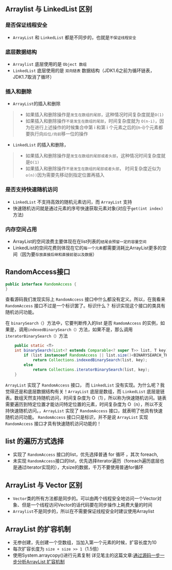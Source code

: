 ## Arraylist 与 LinkedList 区别
### 是否保证线程安全
- `ArrayList` 和 `LinkedList` 都是不同步的，也就是`不保证线程安全`

### 底层数据结构
- `Arraylist` 底层使用的是 `Object 数组`
- `LinkedList` 底层使用的是 `双向链表` 数据结构（JDK1.6之前为循环链表，JDK1.7取消了循环）

### 插入和删除
- `ArrayList`的插入和删除
> - 如果插入和删除操作是`发生在数组的尾部`，这种情况时间复杂度就是`O(1)`
> - 如果插入和删除操作`不是发生在数组的尾部`，时间复杂度就为 `O(n-i)`，因为在进行上述操作的时候集合中第 i 和第 i 个元素之后的(n-i)个元素都要执行向`后位/向前`移一位的操作

- `LinkedList` 的插入和删除，
> - 如果插入和删除操作是`发生在数组的尾部或者头部`，这种情况时间复杂度就是`O(1)`
> - 如果插入和删除操作`不是发生在数组的尾部或者头部`， 时间复杂度近似为`o(n))`因为需要先移动到指定位置再插入

### 是否支持快速随机访问
- `LinkedList` 不支持高效的随机元素访问，而 `ArrayList` 支持
- 快速随机访问就是通过元素的序号快速获取元素对象(对应于`get(int index) `方法)

### 内存空间占用
- ArrayList的空间浪费主要体现在在list列表的`结尾会预留一定的容量空间`
- LinkedList的空间花费则体现在它的`每一个元素`都需要消耗比ArrayList更多的空间（因为要`存放直接后继和直接前驱以及数据`）

## RandomAccess接口
```java
public interface RandomAccess {
}
```

查看源码我们发现实际上 `RandomAccess` 接口中什么都没有定义。所以，在我看来 `RandomAccess` 接口不过是一个标识罢了。标识什么？ 标识实现这个接口的类具有随机访问功能。

在 `binarySearch（`）方法中，它要判断传入的list 是否 `RamdomAccess` 的实例，如果是，调用`indexedBinarySearch（）`方法，如果不是，那么调用`iteratorBinarySearch（）`方法

```java
    public static <T>
    int binarySearch(List<? extends Comparable<? super T>> list, T key) {
        if (list instanceof RandomAccess || list.size()<BINARYSEARCH_THRESHOLD)
            return Collections.indexedBinarySearch(list, key);
        else
            return Collections.iteratorBinarySearch(list, key);
    }
```

`ArrayList` 实现了 `RandomAccess` 接口， 而 `LinkedList` 没有实现。为什么呢？我觉得还是和底层数据结构有关！`ArrayList` 底层是数组，而 `LinkedList` 底层是链表。数组天然支持随机访问，时间复杂度为 O（1），所以称为快速随机访问。链表需要遍历到特定位置才能访问特定位置的元素，时间复杂度为 O（n），所以不支持快速随机访问。，`ArrayList` 实现了 `RandomAccess` 接口，就表明了他具有快速随机访问功能。 `RandomAccess` 接口只是标识，并不是说 `ArrayList` 实现 `RandomAccess` 接口才具有快速随机访问功能的！

##  list 的遍历方式选择
- 实现了 `RandomAccess` 接口的list，优先选择普通 for 循环 ，其次 foreach,
- 未实现 `RandomAccess`接口的list，优先选择iterator遍历（foreach遍历底层也是通过iterator实现的），大size的数据，千万不要使用普通for循环


## ArrayList 与 Vector 区别
- `Vector`类的所有方法都是同步的。可以由两个线程安全地访问一个Vector对象、但是一个线程访问Vector的话代码要在同步操作上耗费大量的时间
- `Arraylist`不是同步的，所以在不需要保证线程安全时建议使用Arraylist

## ArrayList 的扩容机制
- 无参创建，先创建一个空数组，当加入第一个元素的时候，扩容长度为10
- 每次扩容长度为 `size + size >> 1`（1.5倍）
- 使用System.arraycopy()进行元素复制
详见笔主的这篇文章:[通过源码一步一步分析ArrayList 扩容机制](https://github.com/Snailclimb/JavaGuide/blob/master/docs/java/collection/ArrayList-Grow.md)